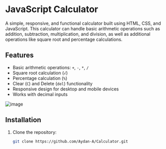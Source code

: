 # JavaScript Calculator

A simple, responsive, and functional calculator built using HTML, CSS, and JavaScript. This calculator can handle basic arithmetic operations such as addition, subtraction, multiplication, and division, as well as additional operations like square root and percentage calculations.

## Features

- Basic arithmetic operations: `+`, `-`, `*`, `/`
- Square root calculation (`√`)
- Percentage calculation (`%`)
- Clear (`C`) and Delete (`del`) functionality
- Responsive design for desktop and mobile devices
- Works with decimal inputs
  
![image](https://github.com/user-attachments/assets/94b720a1-cc8c-446d-b540-639dc8411fc0)

## Installation

1. Clone the repository:

   ```bash
   git clone https://github.com/Aydan-A/Calculator.git
